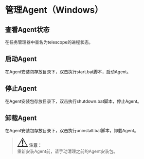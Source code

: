 # 管理Agent（Windows）<a name="ZH-CN_TOPIC_0114052615"></a>

## 查看Agent状态<a name="zh-cn_topic_0078544026_section10100354193654"></a>

在任务管理器中查名为telescope的进程状态。

## 启动Agent<a name="zh-cn_topic_0078544026_section9205013194254"></a>

在Agent安装包存放目录下，双击执行start.bat脚本，启动Agent。

## 停止Agent<a name="zh-cn_topic_0078544026_section6164118819395"></a>

在Agent安装包存放目录下，双击执行shutdown.bat脚本，停止Agent。

## 卸载Agent<a name="zh-cn_topic_0078544026_section15609921194423"></a>

在Agent安装包存放目录下，双击执行uninstall.bat脚本，卸载Agent。

>![](public_sys-resources/icon-notice.gif) **注意：**   
>重新安装Agent前，请手动清理之前的Agent安装包。  


